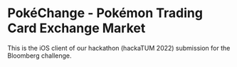 # PokéChange - Pokémon Trading Card Exchange Market

This is the iOS client of our hackathon (hackaTUM 2022) submission for the Bloomberg challenge.

